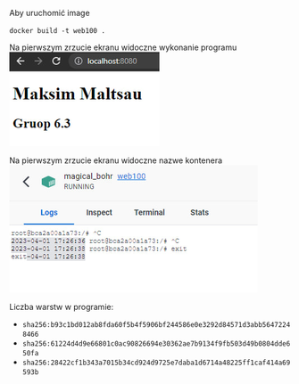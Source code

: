 Aby uruchomić image

`docker build -t web100 .`

Na pierwszym zrzucie ekranu widoczne wykonanie programu  
![num1](/screenshots/1.jpg)  


Na pierwszym zrzucie ekranu widoczne nazwe kontenera 
![num1](/screenshots/2.jpg)  
   


Liczba warstw w programie:
*   `sha256:b93c1bd012ab8fda60f5b4f5906bf244586e0e3292d84571d3abb56472248466`
*   `sha256:61224d4d9e66801c0ac90826694e30362ae7b9134f9fb503d49b0804dde650fa`
*   `sha256:28422cf1b343a7015b34cd924d9725e7daba1d6714a48225ff1caf414a69593b`
